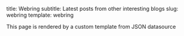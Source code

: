 title: Webring
subtitle: Latest posts from other interesting blogs
slug: webring
template: webring

This page is rendered by a custom template from JSON datasource
